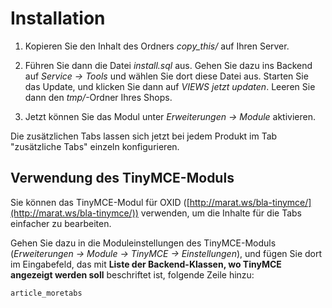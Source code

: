 # Installation

1. Kopieren Sie den Inhalt des Ordners *copy_this/* auf Ihren Server.

2. Führen Sie dann die Datei *install.sql* aus. Gehen Sie dazu ins Backend auf *Service -> Tools* und wählen Sie dort diese Datei aus. Starten Sie das Update, und klicken Sie dann auf *VIEWS jetzt updaten*. Leeren Sie dann den *tmp/*-Ordner Ihres Shops.

3. Jetzt können Sie das Modul unter *Erweiterungen -> Module* aktivieren.

Die zusätzlichen Tabs lassen sich jetzt bei jedem Produkt im Tab "zusätzliche Tabs" einzeln konfigurieren.


## Verwendung des TinyMCE-Moduls

Sie können das TinyMCE-Modul für OXID ([http://marat.ws/bla-tinymce/](http://marat.ws/bla-tinymce/)) verwenden, um die Inhalte für die Tabs einfacher zu bearbeiten.

Gehen Sie dazu in die Moduleinstellungen des TinyMCE-Moduls (*Erweiterungen -> Module -> TinyMCE -> Einstellungen*), und fügen Sie dort im Eingabefeld, das mit **Liste der Backend-Klassen, wo TinyMCE angezeigt werden soll** beschriftet ist, folgende Zeile hinzu:

    article_moretabs

